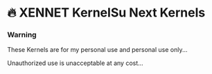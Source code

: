 # 🔥 XENNET KernelSu Next Kernels

### Warning

These Kernels are for my personal use and personal use only...

Unauthorized use is unacceptable at any cost...
